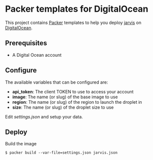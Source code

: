 # Packer templates for DigitalOcean

This project contains [Packer][] templates to help you deploy [jarvis][] on [DigitalOcean][].

## Prerequisites

* A Digital Ocean account

## Configure

The available variables that can be configured are:

* **api_token**: The client TOKEN to use to access your account
* **image**: The name (or slug) of the base image to use
* **region**: The name (or slug) of the region to launch the droplet in
* **size**: The name (or slug) of the droplet size to use

Edit *settings.json* and setup your data.

## Deploy

Build the image

    $ packer build --var-file=settings.json jarvis.json



[Packer]: https://www.packer.io/
[DigitalOcean]: https://www.digitalocean.com/

[jarvis]: http://github.com/zeiot/jarvis
